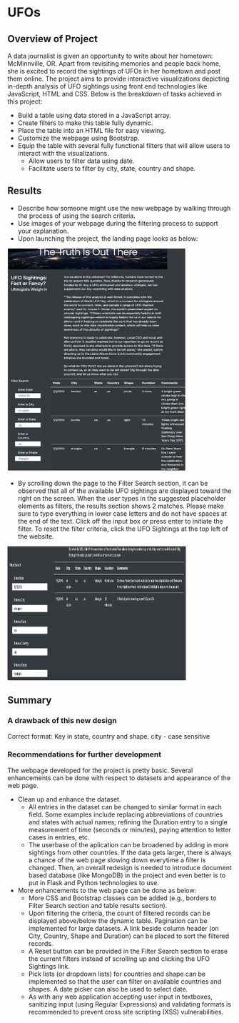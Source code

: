 # UFOs

## Overview of Project
A data journalist is given an opportunity to write about her hometown: McMinnville, OR. Apart from revisiting memories and people back home, she is excited to record the sightings of UFOs in her hometown and post them online. The project aims to provide interactive visualizations depicting in-depth analysis of UFO sightings using front end technologies like JavaScript, HTML and CSS. Below is the breakdown of tasks achieved in this project: 

- Build a table using data stored in a JavaScript array.
- Create filters to make this table fully dynamic.
- Place the table into an HTML file for easy viewing.
- Customize the webpage using Bootstrap.
- Equip the table with several fully functional filters that will allow users to interact with the visualizations.
  - Allow users to filter data using date.
  - Facilitate users to filter by city, state, country and shape.

## Results

- Describe how someone might use the new webpage by walking through the process of using the search criteria. 
- Use images of your webpage during the filtering process to support your explanation.
- Upon launching the project, the landing page looks as below:
<img src="static/images/landing_3.png" width="400" height="500" />

- By scrolling down the page to the Filter Search section, it can be observed that all of the available UFO sightings are displayed toward the right on the screen. When the user types in the suggested placeholder elements as filters, the results section shows 2 matches. Please make sure to type everything in lower case letters and do not have spaces at the end of the text. Click off the input box or press enter to initiate the filter. To reset the filter criteria, click the UFO Sightings at the top left of the website.
<img src="static/images/search_1.png" width="400" height="300" />


## Summary

### A drawback of this new design

 Correct format: Key in state, country and shape. city - case sensitive

### Recommendations for further development

The webpage developed for the project is pretty basic. Several enhancements can be done with respect to datasets and appearance of the web page.
- Clean up and enhance the dataset.
  - All entries in the dataset can be changed to similar format in each field. Some examples include replacing abbreviations of countries and states with  actual names; refining the Duration entry to a single measurement of time (seconds or minutes), paying attention to letter cases in entries, etc.
  - The userbase of the aplication can be broadened by adding in more sightings from other countries. If the data gets larger, there is always a chance of the web page slowing down everytime a filter is changed. Then, an overall redesign is needed to introduce document based database (like MongoDB) in the project and even better is to put in Flask and Python technologies to use.
- More enhancements to the web page can be done as below:
  - More CSS and Bootstrap classes can be added (e.g., borders to Filter Search section and table results section).
  - Upon filtering the criteria, the count of filtered records can be displayed above/below the dynamic table. Pagination can be implemented for large datasets. A link beside column header (on City, Country, Shape and Duration) can be placed to sort the filtered records. 
  - A Reset button can be provided in the Filter Search section to erase the current filters instead of scrolling up and clicking the UFO Sightings link.
  - Pick lists (or dropdown lists) for countries and shape can be implemented so that the user can filter on available countries and shapes. A date picker can also be used to select date. 
  - As with any web application accepting user input in textboxes, sanitizing input (using Regular Expressions) and validating formats is recommended to prevent cross site scripting (XSS) vulnerabilities.
